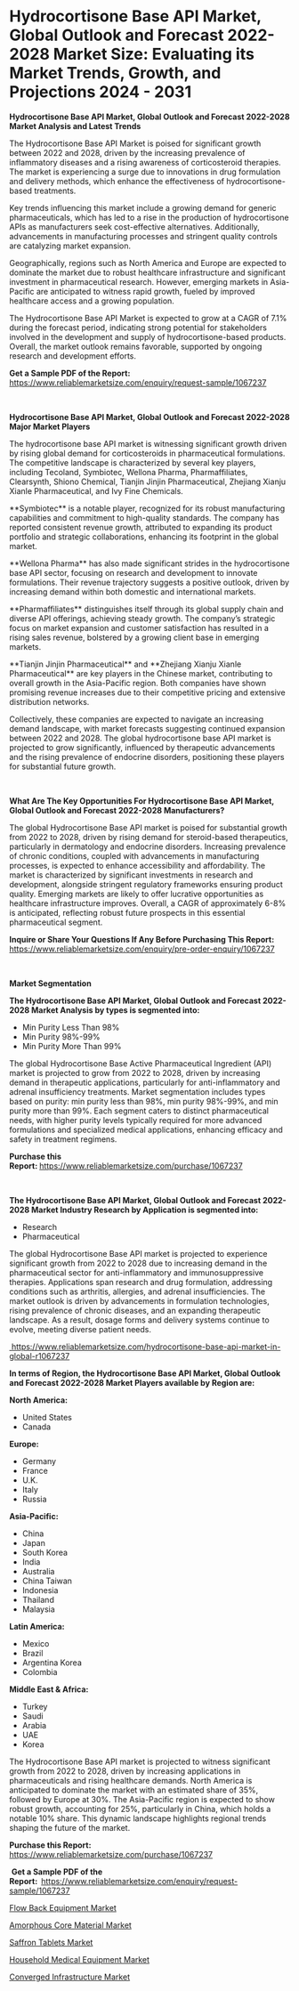 <p><h1>Hydrocortisone Base API Market, Global Outlook and Forecast 2022-2028 Market Size: Evaluating its Market Trends, Growth, and Projections 2024 - 2031</h1></p><p><strong>Hydrocortisone Base API Market, Global Outlook and Forecast 2022-2028 Market Analysis and Latest Trends</strong></p>
<p><p>The Hydrocortisone Base API Market is poised for significant growth between 2022 and 2028, driven by the increasing prevalence of inflammatory diseases and a rising awareness of corticosteroid therapies. The market is experiencing a surge due to innovations in drug formulation and delivery methods, which enhance the effectiveness of hydrocortisone-based treatments. </p><p>Key trends influencing this market include a growing demand for generic pharmaceuticals, which has led to a rise in the production of hydrocortisone APIs as manufacturers seek cost-effective alternatives. Additionally, advancements in manufacturing processes and stringent quality controls are catalyzing market expansion. </p><p>Geographically, regions such as North America and Europe are expected to dominate the market due to robust healthcare infrastructure and significant investment in pharmaceutical research. However, emerging markets in Asia-Pacific are anticipated to witness rapid growth, fueled by improved healthcare access and a growing population. </p><p>The Hydrocortisone Base API Market is expected to grow at a CAGR of 7.1% during the forecast period, indicating strong potential for stakeholders involved in the development and supply of hydrocortisone-based products. Overall, the market outlook remains favorable, supported by ongoing research and development efforts.</p></p>
<p><strong>Get a Sample PDF of the Report:&nbsp;</strong> <a href="https://www.reliablemarketsize.com/enquiry/request-sample/1067237">https://www.reliablemarketsize.com/enquiry/request-sample/1067237</a></p>
<p>&nbsp;</p>
<p><strong>Hydrocortisone Base API Market, Global Outlook and Forecast 2022-2028 Major Market Players</strong></p>
<p><p>The hydrocortisone base API market is witnessing significant growth driven by rising global demand for corticosteroids in pharmaceutical formulations. The competitive landscape is characterized by several key players, including Tecoland, Symbiotec, Wellona Pharma, Pharmaffiliates, Clearsynth, Shiono Chemical, Tianjin Jinjin Pharmaceutical, Zhejiang Xianju Xianle Pharmaceutical, and Ivy Fine Chemicals.</p><p>**Symbiotec** is a notable player, recognized for its robust manufacturing capabilities and commitment to high-quality standards. The company has reported consistent revenue growth, attributed to expanding its product portfolio and strategic collaborations, enhancing its footprint in the global market.</p><p>**Wellona Pharma** has also made significant strides in the hydrocortisone base API sector, focusing on research and development to innovate formulations. Their revenue trajectory suggests a positive outlook, driven by increasing demand within both domestic and international markets.</p><p>**Pharmaffiliates** distinguishes itself through its global supply chain and diverse API offerings, achieving steady growth. The company’s strategic focus on market expansion and customer satisfaction has resulted in a rising sales revenue, bolstered by a growing client base in emerging markets.</p><p>**Tianjin Jinjin Pharmaceutical** and **Zhejiang Xianju Xianle Pharmaceutical** are key players in the Chinese market, contributing to overall growth in the Asia-Pacific region. Both companies have shown promising revenue increases due to their competitive pricing and extensive distribution networks.</p><p>Collectively, these companies are expected to navigate an increasing demand landscape, with market forecasts suggesting continued expansion between 2022 and 2028. The global hydrocortisone base API market is projected to grow significantly, influenced by therapeutic advancements and the rising prevalence of endocrine disorders, positioning these players for substantial future growth.</p></p>
<p>&nbsp;</p>
<p><strong>What Are The Key Opportunities For Hydrocortisone Base API Market, Global Outlook and Forecast 2022-2028 Manufacturers?</strong></p>
<p><p>The global Hydrocortisone Base API market is poised for substantial growth from 2022 to 2028, driven by rising demand for steroid-based therapeutics, particularly in dermatology and endocrine disorders. Increasing prevalence of chronic conditions, coupled with advancements in manufacturing processes, is expected to enhance accessibility and affordability. The market is characterized by significant investments in research and development, alongside stringent regulatory frameworks ensuring product quality. Emerging markets are likely to offer lucrative opportunities as healthcare infrastructure improves. Overall, a CAGR of approximately 6-8% is anticipated, reflecting robust future prospects in this essential pharmaceutical segment.</p></p>
<p><strong>Inquire or Share Your Questions If Any Before Purchasing This Report:</strong> <a href="https://www.reliablemarketsize.com/enquiry/pre-order-enquiry/1067237">https://www.reliablemarketsize.com/enquiry/pre-order-enquiry/1067237</a></p>
<p>&nbsp;</p>
<p><strong>Market Segmentation</strong></p>
<p><strong>The Hydrocortisone Base API Market, Global Outlook and Forecast 2022-2028 Market Analysis by types is segmented into:</strong></p>
<p><ul><li>Min Purity Less Than 98%</li><li>Min Purity 98%-99%</li><li>Min Purity More Than 99%</li></ul></p>
<p><p>The global Hydrocortisone Base Active Pharmaceutical Ingredient (API) market is projected to grow from 2022 to 2028, driven by increasing demand in therapeutic applications, particularly for anti-inflammatory and adrenal insufficiency treatments. Market segmentation includes types based on purity: min purity less than 98%, min purity 98%-99%, and min purity more than 99%. Each segment caters to distinct pharmaceutical needs, with higher purity levels typically required for more advanced formulations and specialized medical applications, enhancing efficacy and safety in treatment regimens.</p></p>
<p><strong>Purchase this Report:&nbsp;</strong><a href="https://www.reliablemarketsize.com/purchase/1067237">https://www.reliablemarketsize.com/purchase/1067237</a></p>
<p>&nbsp;</p>
<p><strong>The Hydrocortisone Base API Market, Global Outlook and Forecast 2022-2028 Market Industry Research by Application is segmented into:</strong></p>
<p><ul><li>Research</li><li>Pharmaceutical</li></ul></p>
<p><p>The global Hydrocortisone Base API market is projected to experience significant growth from 2022 to 2028 due to increasing demand in the pharmaceutical sector for anti-inflammatory and immunosuppressive therapies. Applications span research and drug formulation, addressing conditions such as arthritis, allergies, and adrenal insufficiencies. The market outlook is driven by advancements in formulation technologies, rising prevalence of chronic diseases, and an expanding therapeutic landscape. As a result, dosage forms and delivery systems continue to evolve, meeting diverse patient needs.</p></p>
<p><a href="https://www.reliablemarketsize.com/hydrocortisone-base-api-market-in-global-r1067237">&nbsp;https://www.reliablemarketsize.com/hydrocortisone-base-api-market-in-global-r1067237</a></p>
<p><strong>In terms of Region, the Hydrocortisone Base API Market, Global Outlook and Forecast 2022-2028 Market Players available by Region are:</strong></p>
<p>
    <p> <strong> North America: </strong>
        <ul>
            <li>United States</li>
            <li>Canada</li>
        </ul>
        </p> 
    <p> <strong> Europe: </strong>
        <ul>
            <li>Germany</li>
            <li>France</li>
            <li>U.K.</li>
            <li>Italy</li>
            <li>Russia</li>
        </ul>
        </p> 
    <p> <strong> Asia-Pacific: </strong>
        <ul>
            <li>China</li>
            <li>Japan</li>
            <li>South Korea</li>
            <li>India</li>
            <li>Australia</li>
            <li>China Taiwan</li>
            <li>Indonesia</li>
            <li>Thailand</li>
            <li>Malaysia</li>
        </ul>
        </p> 
    <p> <strong> Latin America: </strong>
        <ul>
            <li>Mexico</li>
            <li>Brazil</li>
            <li>Argentina Korea</li>
            <li>Colombia</li>
        </ul>
        </p> 
    <p> <strong> Middle East & Africa: </strong>
        <ul>
            <li>Turkey</li>
            <li>Saudi</li>
            <li>Arabia</li>
            <li>UAE</li>
            <li>Korea</li>
        </ul>
    </p>
    </p>
<p><p>The Hydrocortisone Base API market is projected to witness significant growth from 2022 to 2028, driven by increasing applications in pharmaceuticals and rising healthcare demands. North America is anticipated to dominate the market with an estimated share of 35%, followed by Europe at 30%. The Asia-Pacific region is expected to show robust growth, accounting for 25%, particularly in China, which holds a notable 10% share. This dynamic landscape highlights regional trends shaping the future of the market.</p></p>
<p><strong>Purchase this Report: </strong><a href="https://www.reliablemarketsize.com/purchase/1067237">https://www.reliablemarketsize.com/purchase/1067237</a></p>
<p>&nbsp;<strong>Get a Sample PDF of the Report:&nbsp;&nbsp;</strong><a href="https://www.reliablemarketsize.com/enquiry/request-sample/1067237">https://www.reliablemarketsize.com/enquiry/request-sample/1067237</a></p>
<p><strong></strong></p>
<p><p><a href="https://medium.com/@colin.paterson6579/flow-back-equipment-market-size-share-analysis-growth-trends-forecasts-2024-2031-a6b244fbf5b8?postPublishedType=initial">Flow Back Equipment Market</a></p><p><a href="https://issuu.com/reportprime-2/docs/amorphous-core-material-market-size_ffb366adf336e3">Amorphous Core Material Market</a></p><p><a href="https://www.linkedin.com/pulse/what-growth-opportunities-challenges-saffron-tablets-market-observi-ooqne?trackingId=nRzGm9ODR8y7oeilmIAbDQ%3D%3D">Saffron Tablets Market</a></p><p><a href="https://medium.com/@raeloodard576457/household-medical-equipment-market-industry-landscape-growth-trajectories-and-global-markets-ca47ae02b4c1?postPublishedType=initial">Household Medical Equipment Market</a></p><p><a href="https://www.linkedin.com/pulse/converged-infrastructure-market-report-product-type-serverstoragenetworksoftwareservicesothers-ln4ec?trackingId=H4moH2IUTVuOnzdOOc%2BjJg%3D%3D">Converged Infrastructure Market</a></p></p>